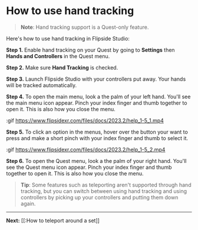 # How to use hand tracking

> **Note**: Hand tracking support is a Quest-only feature.

Here's how to use hand tracking in Flipside Studio:

**Step 1.** Enable hand tracking on your Quest by going to **Settings** then **Hands and Controllers** in the Quest menu.

**Step 2.** Make sure **Hand Tracking** is checked.

**Step 3.** Launch Flipside Studio with your controllers put away. Your hands will be tracked automatically.

**Step 4.** To open the main menu, look a the palm of your left hand. You'll see the main menu icon appear. Pinch your index finger and thumb together to open it. This is also how you close the menu.

:gif https://www.flipsidexr.com/files/docs/2023.2/help_1-5_1.mp4

**Step 5.** To click an option in the menus, hover over the button your want to press and make a short pinch with your index finger and thumb to select it.

:gif https://www.flipsidexr.com/files/docs/2023.2/help_1-5_2.mp4

**Step 6.** To open the Quest menu, look a the palm of your right hand. You'll see the Quest menu icon appear. Pinch your index finger and thumb together to open it. This is also how you close the menu.

> **Tip**: Some features such as teleporting aren't supported through hand tracking, but you can switch between using hand tracking and using controllers by picking up your controllers and putting them down again.

---

**Next:** [[:How to teleport around a set]]
